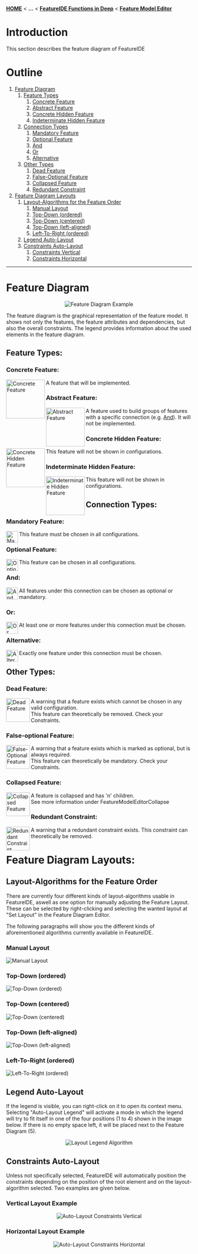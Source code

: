 <!-- Breadcrumb -->
[**HOME**](https://github.com/FeatureIDE/FeatureIDE/wiki) < **...** < [**FeatureIDE Functions in Deep**](https://github.com/FeatureIDE/FeatureIDE/wiki/FeatureIDE-Functions-in-Deep) < [**Feature Model Editor**](https://github.com/FeatureIDE/FeatureIDE/wiki/Feature-Model-Editor)

<!-- Introduction -->
# Introduction
This section describes the feature diagram of FeatureIDE

<!-- Outline -->
# Outline
1. [Feature Diagram]
    1. [Feature Types]
        1. [Concrete Feature] 
        2. [Abstract Feature]
        3. [Concrete Hidden Feature]  
        4. [Indeterminate Hidden Feature]
    2. [Connection Types]
        1. [Mandatory Feature] 
        2. [Optional Feature] 
        3. [And]
        4. [Or]
        5. [Alternative]  
    3. [Other Types]
        1. [Dead Feature]
        2. [False-Optional Feature]
        3. [Collapsed Feature]
        4. [Redundant Constraint]
2. [Feature Diagram Layouts]
	1. [Layout-Algorithms for the Feature Order]
		1. [Manual Layout]
		2. [Top-Down (ordered)]
		3. [Top-Down (centered)]
		4. [Top-Down (left-aligned)] 
		5. [Left-To-Right (ordered)] 
	2. [Legend Auto-Layout]
	3. [Constraints Auto-Layout] 
		1. [Constraints Vertical]
		2. [Constraints Horizontal]


***

<!-- Content -->
# Feature Diagram

<p align="center">
<img alt="Feature Diagram Example" src="https://github.com/FeatureIDE/FeatureIDE/wiki/Assets/FeatureModelEditor/FeatureDiagram/FeatureDiagram.png">
</p>
The feature diagram is the graphical representation of the feature model.
It shows not only the features, the feature attributes and dependencies, but also the overall constraints.
The legend provides information about the used elements in the feature diagram.

## Feature Types:

### Concrete Feature:
<img width="105px" align="left" alt="Concrete Feature" src="https://github.com/FeatureIDE/FeatureIDE/wiki/Assets/FeatureModelEditor/FeatureDiagram/Concrete.png">

A feature that will be implemented.

### Abstract Feature:
<img width="105px" align="left" alt="Abstract Feature" src="https://github.com/FeatureIDE/FeatureIDE/wiki/Assets/FeatureModelEditor/FeatureDiagram/Abstract.png">

A feature used to build groups of features with a specific connection (e.g. [And]). It will not be implemented.

### Concrete Hidden Feature:
<img width="105px" align="left" alt="Concrete Hidden Feature" src="https://github.com/FeatureIDE/FeatureIDE/wiki/Assets/FeatureModelEditor/FeatureDiagram/ConcreteHidden.png">

This feature will not be shown in configurations.

### Indeterminate Hidden Feature:
<img width="105px" align="left" alt="Indeterminate Hidden Feature" src="https://github.com/Henningson/FeatureIDETeam2/wiki/Assets/FeatureModelEditor/FeatureDiagram/IndeterminateHidden.png">
This feature will not be shown in configurations.


## Connection Types:

### Mandatory Feature:
<img width="32px" align="left" alt="Mandatory Feature" src="https://github.com/Henningson/FeatureIDETeam2/wiki/Assets/FeatureModelEditor/FeatureDiagram/Mandatory.png">

This feature must be chosen in all configurations.

### Optional Feature:
<img width="32px" align="left" alt="Optional Feature" src="https://github.com/Henningson/FeatureIDETeam2/wiki/Assets/FeatureModelEditor/FeatureDiagram/Optional.png">

This feature can be chosen in all configurations.

### And:
<img width="32px" align="left" alt="And" src="https://github.com/FeatureIDE/FeatureIDE/wiki/Assets/FeatureModelEditor/FeatureDiagram/And.png">

All features under this connection can be chosen as optional or mandatory.

### Or:

<img width="32px" align="left" alt="Or" src="https://github.com/FeatureIDE/FeatureIDE/wiki/Assets/FeatureModelEditor/FeatureDiagram/Or.png">

At least one or more features under this connection must be chosen.

### Alternative:

<img width="32px" align="left" alt="Alternative" src="https://github.com/FeatureIDE/FeatureIDE/wiki/Assets/FeatureModelEditor/FeatureDiagram/Alternative.png">

Exactly one feature under this connection must be chosen.

## Other Types:

### Dead Feature:

<img width="64px" align="left" alt="Dead Feature" src="https://github.com/FeatureIDE/FeatureIDE/wiki/Assets/FeatureModelEditor/FeatureDiagram/DeadFeature.png">

A warning that a feature exists which cannot be chosen in any valid configuration.  
This feature can theoretically be removed. Check your Constraints.  

### False-optional Feature:

<img width="64px" align="left" alt="False-Optional Feature" src="https://github.com/FeatureIDE/FeatureIDE/wiki/Assets/FeatureModelEditor/FeatureDiagram/FalseOptionalFeature.png">

A warning that a feature exists which is marked as optional, but is always required.  
This feature can theoretically be mandatory. Check your Constraints.  

### Collapsed Feature:

<img width="64px" align="left" alt="Collapsed Feature" src="https://github.com/FeatureIDE/FeatureIDE/wiki/Assets/under_construction.png">

A feature is collapsed and has 'n' children.  
See more information under FeatureModelEditorCollapse  

### Redundant Constraint:

<img width="64px" align="left" alt="Redundant Constraint" src="https://github.com/FeatureIDE/FeatureIDE/wiki/Assets/FeatureModelEditor/FeatureDiagram/RedundantConstraint.png">

A warning that a redundant constraint exists.
This constraint can theoretically be removed.  

# Feature Diagram Layouts:

## Layout-Algorithms for the Feature Order

There are currently four different kinds of layout-algorithms usable in FeatureIDE, aswell as one option for manually adjusting the Feature Layout. These can be selected by right-clicking and selecting the wanted layout at "Set Layout" in the Feature Diagram Editor.

The following paragraphs will show you the different kinds of aforementioned algorithms currently available in FeatureIDE.

### Manual Layout

<img alt="Manual Layout" src="https://github.com/Henningson/FeatureIDETeam2/wiki/Assets/FeatureModelEditor/FeatureDiagram/Layout/Manual.png">

### Top-Down (ordered)

<img alt="Top-Down (ordered)" src="https://github.com/Henningson/FeatureIDETeam2/wiki/Assets/FeatureModelEditor/FeatureDiagram/Layout/TopDownOrdered.png">

### Top-Down (centered)

<img alt="Top-Down (centered)" src="https://github.com/Henningson/FeatureIDETeam2/wiki/Assets/FeatureModelEditor/FeatureDiagram/Layout/TopDownCentered.png">

### Top-Down (left-aligned)

<img alt="Top-Down (left-aligned)" src="https://github.com/Henningson/FeatureIDETeam2/wiki/Assets/FeatureModelEditor/FeatureDiagram/Layout/TopDownLeftAligned.png">

### Left-To-Right (ordered)

<img alt="Left-To-Right (ordered)" src="https://github.com/Henningson/FeatureIDETeam2/wiki/Assets/FeatureModelEditor/FeatureDiagram/Layout/LeftToRightOrdered.png">

## Legend Auto-Layout

If the legend is visible, you can right-click on it to open its context menu. Selecting "Auto-Layout Legend" will activate a mode in which the legend will try to fit itself in one of the four positions (1 to 4) shown in the image below. If there is no empty space left, it will be placed next to the Feature Diagram (5).

<p align="center">
<img alt="Layout Legend Algorithm" src="https://github.com/Henningson/FeatureIDETeam2/wiki/Assets/FeatureModelEditor/FeatureDiagram/Layout/LayoutLegendAlgorithm.png">
</p>

## Constraints Auto-Layout

Unless not specifically selected, FeatureIDE will automatically position the constraints depending on the position of the root element and on the layout-algorithm selected. Two examples are given below.

### Vertical Layout Example
<p align="center">
<img alt="Auto-Layout Constraints Vertical" src="https://github.com/Henningson/FeatureIDETeam2/wiki/Assets/FeatureModelEditor/FeatureDiagram/Layout/AutoLayoutConstraintsVertical.png">
</p>

### Horizontal Layout Example
<p align="center">
<img alt="Auto-Layout Constraints Horizontal" src="https://github.com/Henningson/FeatureIDETeam2/wiki/Assets/FeatureModelEditor/FeatureDiagram/Layout/AutoLayoutConstraintsHorizontal.png">
</p>


[Feature Diagram]: https://github.com/Henningson/FeatureIDETeam2/wiki/Feature-Diagram#feature-diagram
[Feature Types]: https://github.com/Henningson/FeatureIDETeam2/wiki/Feature-Diagram#feature-types
[Concrete Feature]: https://github.com/Henningson/FeatureIDETeam2/wiki/Feature-Diagram#concrete-feature
[Abstract Feature]: https://github.com/Henningson/FeatureIDETeam2/wiki/Feature-Diagram#abstract-feature
[Concrete Hidden Feature]: https://github.com/Henningson/FeatureIDETeam2/wiki/Feature-Diagram#concrete-hidden-feature
[Indeterminate Hidden Feature]: https://github.com/Henningson/FeatureIDETeam2/wiki/Feature-Diagram#indeterminate-hidden-feature
[Connection Types]: https://github.com/Henningson/FeatureIDETeam2/wiki/Feature-Diagram#connection-types
[Mandatory Feature]: https://github.com/Henningson/FeatureIDETeam2/wiki/Feature-Diagram#mandatory-feature
[Optional Feature]: https://github.com/Henningson/FeatureIDETeam2/wiki/Feature-Diagram#optional-feature 
[And]: https://github.com/Henningson/FeatureIDETeam2/wiki/Feature-Diagram#and
[Or]: https://github.com/Henningson/FeatureIDETeam2/wiki/Feature-Diagram#or
[Alternative]: https://github.com/Henningson/FeatureIDETeam2/wiki/Feature-Diagram#alternative 
[Other Types]: https://github.com/Henningson/FeatureIDETeam2/wiki/Feature-Diagram#other-types
[Dead Feature]: https://github.com/Henningson/FeatureIDETeam2/wiki/Feature-Diagram#dead-feature
[False-Optional Feature]: https://github.com/Henningson/FeatureIDETeam2/wiki/Feature-Diagram#false-optional-feature
[Collapsed Feature]: https://github.com/Henningson/FeatureIDETeam2/wiki/Feature-Diagram#collapsed-feature
[Redundant Constraint]: https://github.com/Henningson/FeatureIDETeam2/wiki/Feature-Diagram#redundant-constraint
[Feature Diagram Layouts]: https://github.com/Henningson/FeatureIDETeam2/wiki/Feature-Diagram#feature-diagram-layouts
[Layout-Algorithms for the Feature Order]: https://github.com/Henningson/FeatureIDETeam2/wiki/Feature-Diagram#layout-algorithms-for-the-feature-order
[Manual Layout]: https://github.com/Henningson/FeatureIDETeam2/wiki/Feature-Diagram#manual-layout
[Top-Down (ordered)]: https://github.com/Henningson/FeatureIDETeam2/wiki/Feature-Diagram#top-down-ordered
[Top-Down (centered)]: https://github.com/Henningson/FeatureIDETeam2/wiki/Feature-Diagram#top-down-centered
[Top-Down (left-aligned)]: https://github.com/Henningson/FeatureIDETeam2/wiki/Feature-Diagram#top-down-left-aligned
[Left-To-Right (ordered)]: https://github.com/Henningson/FeatureIDETeam2/wiki/Feature-Diagram#left-to-right-ordered
[Legend Auto-Layout]: https://github.com/Henningson/FeatureIDETeam2/wiki/Feature-Diagram#legend-auto-layout
[Constraints Auto-Layout]: https://github.com/Henningson/FeatureIDETeam2/wiki/Feature-Diagram#constraints-auto-layout
[Constraints Vertical]: https://github.com/Henningson/FeatureIDETeam2/wiki/Feature-Diagram#vertical-layout-example
[Constraints Horizontal]: https://github.com/Henningson/FeatureIDETeam2/wiki/Feature-Diagram#horizontal-layout-example

